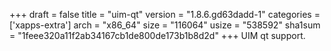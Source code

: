 +++
draft = false
title = "uim-qt"
version = "1.8.6.gd63dadd-1"
categories = ['xapps-extra']
arch = "x86_64"
size = "116064"
usize = "538592"
sha1sum = "1feee320a11f2ab34167cb1de800de173b1b8d2d"
+++
UIM qt support.